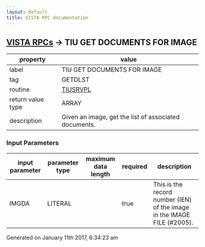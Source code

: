 ```yaml
---
layout: default
title: VISTA RPC documentation
---
```




## [VISTA RPCs](TableOfContent.md) &#8594; TIU GET DOCUMENTS FOR IMAGE 

 property | value 
--- | --- 
 label | TIU GET DOCUMENTS FOR IMAGE
 tag | GETDLST
 routine | [TIUSRVPL](http://code.osehra.org/dox/Routine_TIUSRVPL_source.html)
 return value type | ARRAY
 description | Given an image, get the list of associated documents.

### Input Parameters

| input parameter | parameter type | maximum data length | required | description | 
| --- | --- | --- | --- | --- | 
| IMGDA | LITERAL |  | true | This is the record number (IEN) of the image in the IMAGE FILE (#2005).  | 




Generated on January 11th 2017, 6:34:23 am